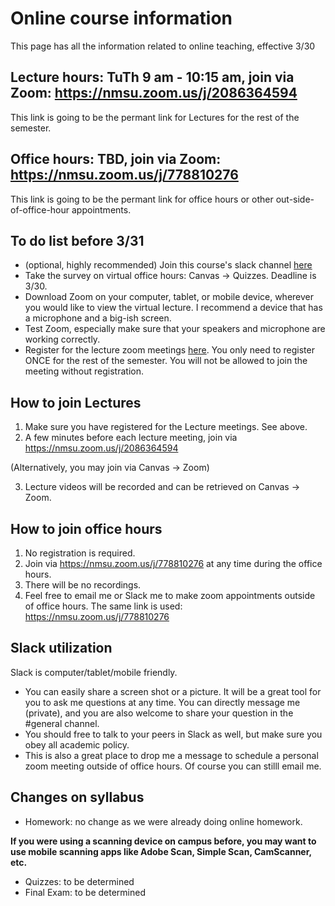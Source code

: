 # Online course information
This page has all the information related to online teaching, effective 3/30 

## Lecture hours: TuTh 9 am - 10:15 am, join via Zoom: https://nmsu.zoom.us/j/2086364594
This link is going to be the permant link for Lectures for the rest of the semester.
## Office hours: TBD, join via Zoom: https://nmsu.zoom.us/j/778810276
This link is going to be the permant link for office hours or other out-side-of-office-hour appointments.

## To do list before 3/31
* (optional, highly recommended) Join this course's slack channel [here](https://join.slack.com/t/nmsu-math377-spr2020/shared_invite/zt-czyllvna-wn~azu15QZAAv1w0GLU~gw)
* Take the survey on virtual office hours: Canvas -> Quizzes. Deadline is 3/30.
* Download Zoom on your computer, tablet, or mobile device, wherever you would like to view the virtual lecture. I recommend a device that has a microphone and a big-ish screen.
* Test Zoom, especially make sure that your speakers and microphone are working correctly. 
* Register for the lecture zoom meetings [here](https://nmsu.zoom.us/meeting/register/u5Uld-GqrTkjizWl_qlJ6bmhOf0MuO-eYg). You only need to register ONCE for the rest of the semester. You will not be allowed to join the meeting without registration.

## How to join Lectures
1. Make sure you have registered for the Lecture meetings. See above.
2. A few minutes before each lecture meeting, join via https://nmsu.zoom.us/j/2086364594

(Alternatively, you may join via Canvas -> Zoom) 

3. Lecture videos will be recorded and can be retrieved on Canvas -> Zoom. 

## How to join office hours
1. No registration is required.
2. Join via https://nmsu.zoom.us/j/778810276 at any time during the office hours.
3. There will be no recordings.
4. Feel free to email me or Slack me to make zoom appointments outside of office hours. The same link is used: https://nmsu.zoom.us/j/778810276

## Slack utilization
Slack is computer/tablet/mobile friendly. 
* You can easily share a screen shot or a picture. It will be a great tool for you to ask me questions at any time. You can directly message me (private), and you are also welcome to share your question in the #general channel. 
* You should free to talk to your peers in Slack as well, but make sure you obey all academic policy.
* This is also a great place to drop me a message to schedule a personal zoom meeting outside of office hours. Of course you can stilll email me.

## Changes on syllabus
* Homework: no change as we were already doing online homework. 

 **If you were using a scanning device on campus before, you may want to use mobile scanning apps like Adobe Scan, Simple Scan, CamScanner, etc.**

* Quizzes: to be determined
* Final Exam: to be determined

